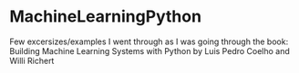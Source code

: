 # MachineLearningPython
Few excersizes/examples I went through as I was going through the book: Building Machine Learning Systems with Python by Luis Pedro Coelho and Willi Richert
